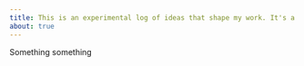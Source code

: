 ```yaml
---
title: This is an experimental log of ideas that shape my work. It's a living document 
about: true
---
```

Something something
